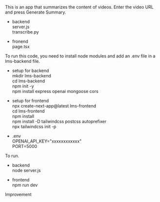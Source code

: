 This is an app that summarizes the content of videos. Enter the video URL and press Generate Summary.

- backend<br>
server.js<br>
transcribe.py

- fronend<br>
page.tsx

To run this code, you need to install node modules and add an .env file in a lms-backend file.

- setup for backend<br>
mkdir lms-backend<br>
cd lms-backend<br>
npm init -y<br>
npm install express openai mongoose cors

- setup for frontend<br>
npx create-next-app@latest lms-frontend<br>
cd lms-frontend<br>
npm install<br>
npm install -D tailwindcss postcss autoprefixer<br>
npx tailwindcss init -p<br>

- .env<br>
OPENAI_API_KEY="xxxxxxxxxxxx"<br>
PORT=5000

To run.

- backend<br>
node server.js

- frontend<br>
npm run dev

Improvement
